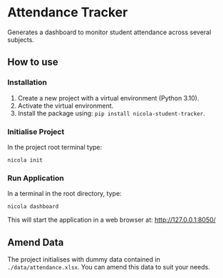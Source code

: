 # Attendance Tracker #

Generates a dashboard to monitor student attendance across several subjects.

## How to use ##

### Installation ###
1. Create a new project with a virtual environment (Python 3.10).
2. Activate the virtual environment.
3. Install the package using: `pip install nicola-student-tracker`.

### Initialise Project ###
In the project root terminal type:
```shell
nicola init
```

### Run Application ###
In a terminal in the root directory, type:
```shell
nicola dashboard
```

This will start the application in a web browser at: http://127.0.0.1:8050/

## Amend Data ##
The project initialises with dummy data contained in `./data/attendance.xlsx`. You can amend this data to suit your needs.